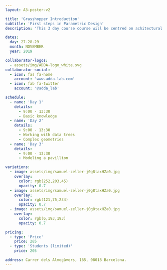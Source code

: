 ```yaml
---
layout: A3-poster-v2

title: 'Grasshopper Introduction'
subtitle: 'First steps in Parametric Design'
description: 'This 3 day course course will be centred on achitectural design using parametric tools, specifically Rhino+Grasshopper. We will cover the basic use of the different components, and explain the main metodology...'

dates:
  day: 27-28-29
  month: NOVEMBER
  year: 2019

collaborator-logos:
  - assets/img/ADDA-logo_white.svg
collaborator-social:
  - icon: fas fa-home
    account: 'www.adda-lab.com'
  - icon: fab fa-twitter
    account: '@adda_lab'

schedule:
  - name: 'Day 1'
    details:
      - 9:00 - 13:30
      - Basic knowledge
  - name: 'Day 2'
    details:
      - 9:00 - 13:30
      - Working with data trees
      - Complex geometries
  - name: 'Day 3'
    details:
      - 9:00 - 13:30
      - Modeling a pavillion

variations:
  - image: assets/img/samuel-zeller-j0g8taxHZa0.jpg
    overlay:
      color: rgb(252,203,45)
      opacity: 0.7
  - image: assets/img/samuel-zeller-j0g8taxHZa0.jpg
    overlay:
      color: rgb(121,75,234)
      opacity: 0.7
  - image: assets/img/samuel-zeller-j0g8taxHZa0.jpg
    overlay:
      color: rgb(6,193,193)
      opacity: 0.7

pricing:
  - type: 'Price'
    price: 285
  - type: 'Students (limited)'
    price: 205

address: Carrer dels Almogàvers, 165, 08018 Barcelona.
---
```

